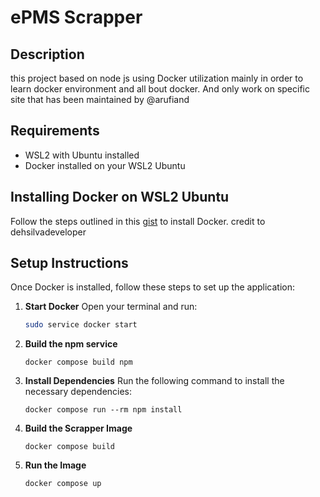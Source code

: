 # ePMS Scrapper 

## Description
this project based on node js using Docker utilization mainly in order to learn docker environment and all bout docker. And only work on specific site that has been maintained by @arufiand
## Requirements
- WSL2 with Ubuntu installed
- Docker installed on your WSL2 Ubuntu
## Installing Docker on WSL2 Ubuntu
Follow the steps outlined in this [gist](https://gist.github.com/dehsilvadeveloper/c3bdf0f4cdcc5c177e2fe9be671820c7) to install Docker.
credit to dehsilvadeveloper
## Setup Instructions
Once Docker is installed, follow these steps to set up the application:
1. **Start Docker**
   Open your terminal and run:
   ```sh
   sudo service docker start
    ```
2. **Build the npm service** 
    ```shell
    docker compose build npm
    ```
   
3. **Install Dependencies**
   Run the following command to install the necessary dependencies:
    ```shell
    docker compose run --rm npm install
    ```
4. **Build the Scrapper Image**
    ```shell 
    docker compose build
    ```
   
5. **Run the Image**
    ```shell
    docker compose up
    ```
